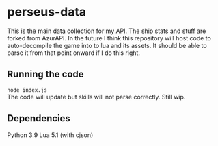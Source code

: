# perseus-data
This is the main data collection for my API. The ship stats and stuff are forked from AzurAPI. In the future I think this repository will host code to auto-decompile the game into to lua and its assets. It should be able to parse it from that point onward if I do this right.

## Running the code
`node index.js`<br>
The code will update but skills will not parse correctly. Still wip.

## Dependencies
Python 3.9
Lua 5.1 (with cjson)
